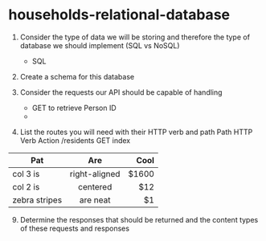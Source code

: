 # households-relational-database
1. Consider the type of data we will be storing and therefore the type of database we should implement (SQL vs NoSQL)
      - SQL
3. Create a schema for this database
   
5. Consider the requests our API should be capable of handling
      - GET to retrieve Person ID 
      - 

  
7. List the routes you will need with their HTTP verb and path
     Path         HTTP Verb  Action 
     /residents   GET        index
     
     
| Pat        | Are           | Cool  |
| ------------- |:-------------:| -----:|
| col 3 is      | right-aligned | $1600 |
| col 2 is      | centered      |   $12 |
| zebra stripes | are neat      |    $1 |

9. Determine the responses that should be returned and the content types of these requests and responses
